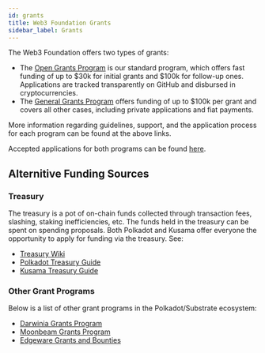 ```yaml
---
id: grants
title: Web3 Foundation Grants
sidebar_label: Grants
---
```


The Web3 Foundation offers two types of grants:

- The [Open Grants Program](https://github.com/w3f/Open-Grants-Program) is our standard program,
  which offers fast funding of up to \$30k for initial grants and \$100k for follow-up ones.
  Applications are tracked transparently on GitHub and disbursed in cryptocurrencies.
- The [General Grants Program](https://github.com/w3f/General-Grants-Program) offers funding of up
  to \$100k per grant and covers all other cases, including private applications and fiat payments.

More information regarding guidelines, support, and the application process for each program can be
found at the above links.

Accepted applications for both programs can be found
[here](https://github.com/w3f/General-Grants-Program/blob/master/grants/accepted_grant_applications.md).

## Alternitive Funding Sources

### Treasury

The treasury is a pot of on-chain funds collected through transaction fees, slashing, staking
inefficiencies, etc. The funds held in the treasury can be spent on spending proposals. Both
Polkadot and Kusama offer everyone the opportunity to apply for funding via the treasury. See:

- [Treasury Wiki](https://wiki.polkadot.network/docs/en/learn-treasury)
- [Polkadot Treasury Guide](https://docs.google.com/document/d/1IZykdp2cyQavcRyZd_dgNj5DcgxgZR6kAqGdcNARu1w)
- [Kusama Treasury Guide](https://docs.google.com/document/d/1p3UQUjph5t8TVaWnTkfrI5mE-BABnM9Xvtuhdlhl6JE)

### Other Grant Programs

Below is a list of other grant programs in the Polkadot/Substrate ecosystem:

- [Darwinia Grants Program](https://docs.darwinia.network/docs/en/dev-bounty#grant-program)
- [Moonbeam Grants Program](https://moonbeam.network/community/grants/)
- [Edgeware Grants and Bounties](https://github.com/edgeware-builders/construction-projects)
